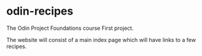 # odin-recipes
The Odin Project Foundations course First project.

The website will consist of a main index page which will have links to a few recipes.